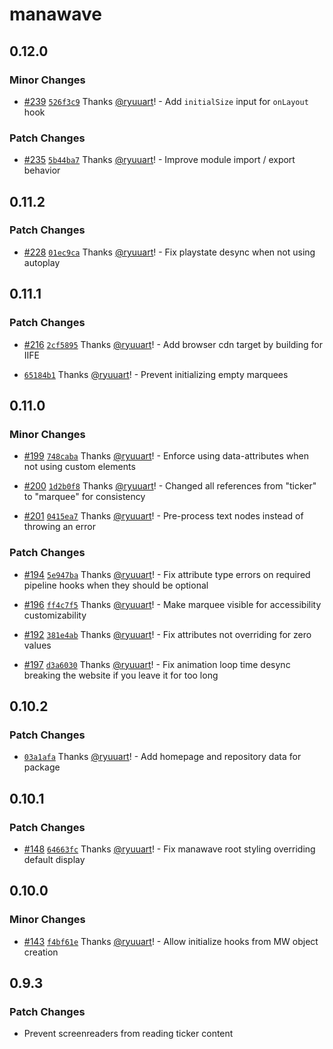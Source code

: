 # manawave

## 0.12.0

### Minor Changes

- [#239](https://github.com/ryuuart/MANAWAVE/pull/239) [`526f3c9`](https://github.com/ryuuart/MANAWAVE/commit/526f3c9a0fc6f0811bc6dbad970a71c00778e1a3) Thanks [@ryuuart](https://github.com/ryuuart)! - Add `initialSize` input for `onLayout` hook

### Patch Changes

- [#235](https://github.com/ryuuart/MANAWAVE/pull/235) [`5b44ba7`](https://github.com/ryuuart/MANAWAVE/commit/5b44ba70238ff90c21b61caec410c29bede8a7df) Thanks [@ryuuart](https://github.com/ryuuart)! - Improve module import / export behavior

## 0.11.2

### Patch Changes

- [#228](https://github.com/ryuuart/manawave/pull/228) [`01ec9ca`](https://github.com/ryuuart/manawave/commit/01ec9ca8a5442f792b61191441ce8cd0269009e2) Thanks [@ryuuart](https://github.com/ryuuart)! - Fix playstate desync when not using autoplay

## 0.11.1

### Patch Changes

- [#216](https://github.com/ryuuart/manawave/pull/216) [`2cf5895`](https://github.com/ryuuart/manawave/commit/2cf58951c2e1d778ae24118ed501b28c605d2d8e) Thanks [@ryuuart](https://github.com/ryuuart)! - Add browser cdn target by building for IIFE

- [`65184b1`](https://github.com/ryuuart/manawave/commit/65184b1598f3e413656fe753155246a023bf8202) Thanks [@ryuuart](https://github.com/ryuuart)! - Prevent initializing empty marquees

## 0.11.0

### Minor Changes

- [#199](https://github.com/ryuuart/manawave/pull/199) [`748caba`](https://github.com/ryuuart/manawave/commit/748caba85f7440ed174bbeb3f9b046b7277d0fcf) Thanks [@ryuuart](https://github.com/ryuuart)! - Enforce using data-attributes when not using custom elements

- [#200](https://github.com/ryuuart/manawave/pull/200) [`1d2b0f8`](https://github.com/ryuuart/manawave/commit/1d2b0f821f389f4b88fc668ae573f5f577fda24e) Thanks [@ryuuart](https://github.com/ryuuart)! - Changed all references from "ticker" to "marquee" for consistency

- [#201](https://github.com/ryuuart/manawave/pull/201) [`0415ea7`](https://github.com/ryuuart/manawave/commit/0415ea7d28ceded0ee24e54e84d724d0cb17c972) Thanks [@ryuuart](https://github.com/ryuuart)! - Pre-process text nodes instead of throwing an error

### Patch Changes

- [#194](https://github.com/ryuuart/manawave/pull/194) [`5e947ba`](https://github.com/ryuuart/manawave/commit/5e947ba25c60cf16a03232bb1a48e69e72a6b9a7) Thanks [@ryuuart](https://github.com/ryuuart)! - Fix attribute type errors on required pipeline hooks when they should be optional

- [#196](https://github.com/ryuuart/manawave/pull/196) [`ff4c7f5`](https://github.com/ryuuart/manawave/commit/ff4c7f5743370aefd237061845cdc9306e89234a) Thanks [@ryuuart](https://github.com/ryuuart)! - Make marquee visible for accessibility customizability

- [#192](https://github.com/ryuuart/manawave/pull/192) [`381e4ab`](https://github.com/ryuuart/manawave/commit/381e4ab6920ed6bcda5faf24f59d5dab298f29b8) Thanks [@ryuuart](https://github.com/ryuuart)! - Fix attributes not overriding for zero values

- [#197](https://github.com/ryuuart/manawave/pull/197) [`d3a6030`](https://github.com/ryuuart/manawave/commit/d3a60307a92e02f52ba3c8e5b1f029d56fb8e730) Thanks [@ryuuart](https://github.com/ryuuart)! - Fix animation loop time desync breaking the website if you leave it for too long

## 0.10.2

### Patch Changes

- [`03a1afa`](https://github.com/ryuuart/manawave/commit/03a1afac85676b3af42dbc04263c943a6225fd96) Thanks [@ryuuart](https://github.com/ryuuart)! - Add homepage and repository data for package

## 0.10.1

### Patch Changes

- [#148](https://github.com/ryuuart/manawave/pull/148) [`64663fc`](https://github.com/ryuuart/manawave/commit/64663fc366960ea0e9dc444887499cf0a7e14a1e) Thanks [@ryuuart](https://github.com/ryuuart)! - Fix manawave root styling overriding default display

## 0.10.0

### Minor Changes

- [#143](https://github.com/ryuuart/manawave/pull/143) [`f4bf61e`](https://github.com/ryuuart/manawave/commit/f4bf61eef663da9d3115b3f6d047d35bc600f00b) Thanks [@ryuuart](https://github.com/ryuuart)! - Allow initialize hooks from MW object creation

## 0.9.3

### Patch Changes

- Prevent screenreaders from reading ticker content
